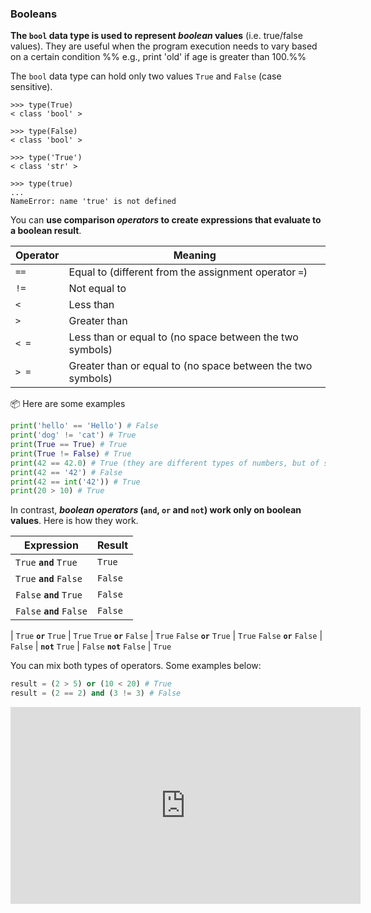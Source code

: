 ### Booleans

**The `bool` data type is used to represent _boolean_ values** (i.e. true/false values). They are useful when the program execution needs to vary based on a certain condition %%&nbsp;e.g., print 'old' if age is greater than 100.%%

The `bool` data type can hold only two values `True` and `False` (case sensitive).
```
>>> type(True)
< class 'bool' >

>>> type(False)
< class 'bool' >

>>> type('True')
< class 'str' >

>>> type(true)
...
NameError: name 'true' is not defined
```

You can **use comparison _operators_ to create expressions that evaluate to a boolean result**. 

Operator | Meaning
-------- | -------
`==` | Equal to (different from the assignment operator `=`)
`!=` | Not equal to
`<` | Less than
`>` | Greater than
`< =` | Less than or equal to (no space between the two symbols)
`> =` | Greater than or equal to (no space between the two symbols)

:package: Here are some examples

```python
print('hello' == 'Hello') # False
print('dog' != 'cat') # True
print(True == True) # True
print(True != False) # True
print(42 == 42.0) # True (they are different types of numbers, but of same value)
print(42 == '42') # False
print(42 == int('42')) # True
print(20 > 10) # True
```

In contrast, **_boolean operators_ (`and`, `or` and `not`) work only on boolean values**. Here is how they work.

Expression | Result
---------- | ------
`True` **`and`** `True` | `True`
`True` **`and`** `False` | `False`
`False` **`and`** `True` | `False`
`False` **`and`** `False` | `False`
 | 
`True` **`or`** `True` | `True`
`True` **`or`** `False` | `True`
`False` **`or`** `True` | `True`
`False` **`or`** `False` | `False`
 | 
**`not`** `True` | `False`
**`not`** `False` | `True`

You can mix both types of operators. Some examples below:

```python
result = (2 > 5) or (10 < 20) # True
result = (2 == 2) and (3 != 3) # False
```

<panel type="seamless" header="%%:tv: Booleans%%">

<iframe width="560" height="315" src="https://www.youtube.com/embed/4XA9CKJJbr4?rel=0&showinfo=0&start=65&version=3" frameborder="0" allowfullscreen></iframe>

</panel>
